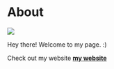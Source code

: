 # About

![](../images/perezoso.jpg)

Hey there! Welcome to my page. :) 

Check out my website **[my website](https://community.emergentfutures.io/courses/5566525/content)**
